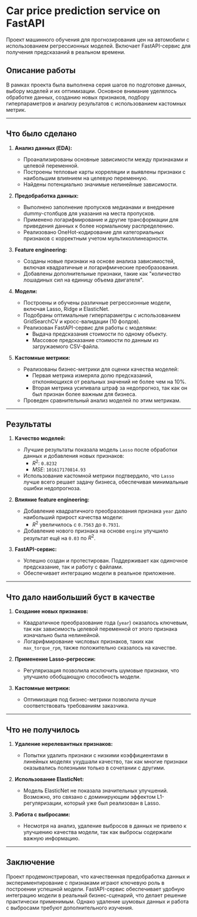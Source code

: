 # Сar price prediction service on FastAPI
Проект машинного обучения для прогнозирования цен на автомобили с использованием регрессионных моделей. Включает FastAPI-сервис для получения предсказаний в реальном времени.

## Описание работы

В рамках проекта была выполнена серия шагов по подготовке данных, выбору моделей и их оптимизации. Основное внимание уделялось обработке данных, созданию новых признаков, подбору гиперпараметров и анализу результатов с использованием кастомных метрик.

---

## Что было сделано

1. **Анализ данных (EDA):**
   - Проанализированы основные зависимости между признаками и целевой переменной.
   - Построены тепловые карты корреляции и выявлены признаки с наибольшим влиянием на целевую переменную.
   - Найдены потенциально значимые нелинейные зависимости.

2. **Предобработка данных:**
   - Выполнено заполнение пропусков медианами и внедрение dummy-столбцов для указания на места пропусков.
   - Применено логарифмирование и другие трансформации для приведения данных к более нормальному распределению.
   - Реализовано OneHot-кодирование для категориальных признаков с корректным учетом мультиколлинеарности.

3. **Feature engineering:**
   - Созданы новые признаки на основе анализа зависимостей, включая квадратичные и логарифмические преобразования.
   - Добавлены дополнительные признаки, такие как "количество лошадиных сил на единицу объема двигателя".

4. **Модели:**
   - Построены и обучены различные регрессионные модели, включая Lasso, Ridge и ElasticNet.
   - Подобраны оптимальные гиперпараметры с использованием GridSearchCV и кросс-валидации (10 фолдов).
   - Реализован FastAPI-сервис для работы с моделями:
     - Выдача предсказания стоимости по одному объекту.
     - Массовое предсказание стоимости по данным из загружаемого CSV-файла.

5. **Кастомные метрики:**
   - Реализованы бизнес-метрики для оценки качества моделей:
     - Первая метрика измеряла долю предсказаний, отклоняющихся от реальных значений не более чем на 10%.
     - Вторая метрика усиливала штраф за недопрогноз, так как он был признан более важным для бизнеса.
   - Проведен сравнительный анализ моделей по этим метрикам.

---

## Результаты

1. **Качество моделей:**
   - Лучшие результаты показала модель `Lasso` после обработки данных и добавления новых признаков:
     - $R^2$: `0.8232`
     - $MSE$: `101617170814.93`
   - Использование кастомной метрики подтвердило, что `Lasso` лучше всего решает задачу бизнеса, обеспечивая минимальные ошибки недопрогноза.

2. **Влияние feature engineering:**
   - Добавление квадратичного преобразования признака `year` дало наибольший прирост качества модели:
     - $R^2$ увеличилось с `0.7563` до `0.7931`.
   - Добавление нового признака на основе `engine` улучшило результат ещё на `0.03` по $R^2$.

3. **FastAPI-сервис:**
   - Успешно создан и протестирован. Поддерживает как одиночное предсказание, так и работу с файлами.
   - Обеспечивает интеграцию модели в реальное приложение.

---

## Что дало наибольший буст в качестве

1. **Создание новых признаков:**
   - Квадратичное преобразование года (`year`) оказалось ключевым, так как зависимость целевой переменной от этого признака изначально была нелинейной.
   - Логарифмирование числовых признаков, таких как `max_torque_rpm`, также положительно сказалось на качестве.

2. **Применение Lasso-регрессии:**
   - Регуляризация позволила исключить шумовые признаки, что улучшило обобщающую способность модели.

3. **Кастомные метрики:**
   - Оптимизация под бизнес-метрики позволила лучше соответствовать требованиям заказчика.

---

## Что не получилось

1. **Удаление нерелевантных признаков:**
   - Попытки удалить признаки с низкими коэффициентами в линейных моделях ухудшали качество, так как многие признаки оказывались полезными только в сочетании с другими.

2. **Использование ElasticNet:**
   - Модель ElasticNet не показала значительных улучшений. Возможно, это связано с доминирующим эффектом L1-регуляризации, который уже был реализован в Lasso.

3. **Работа с выбросами:**
   - Несмотря на анализ, удаление выбросов в данных не привело к улучшению качества модели, так как выбросы содержали важную информацию.

---

## Заключение

Проект продемонстрировал, что качественная предобработка данных и экспериментирование с признаками играют ключевую роль в построении успешной модели. FastAPI-сервис обеспечивает удобную интеграцию модели в реальный бизнес-сценарий, что делает решение практически применимым. Однако удаление шумовых данных и работа с выбросами требуют дополнительного изучения.





